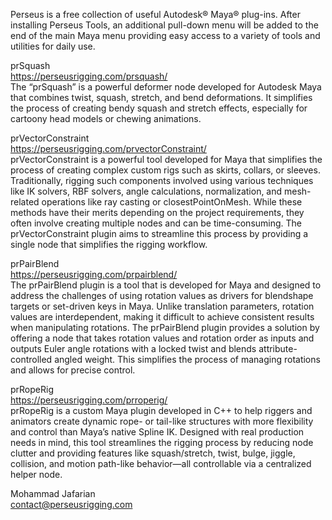 Perseus is a free collection of useful Autodesk® Maya® plug-ins. 
After installing Perseus Tools, an additional pull-down menu will be added to the end of the main Maya menu providing easy access to a variety of tools and utilities for daily use.

prSquash  
https://perseusrigging.com/prsquash/  
The “prSquash” is a powerful deformer node developed for Autodesk Maya  that combines twist, squash, stretch, and bend deformations. It simplifies the process of creating bendy squash and stretch effects, especially for cartoony head models or chewing animations.  

prVectorConstraint  
https://perseusrigging.com/prvectorConstraint/  
prVectorConstraint is a powerful tool developed for Maya that simplifies the process of creating complex custom rigs such as skirts, collars, or sleeves. Traditionally, rigging such components involved using various techniques like IK solvers, RBF solvers, angle calculations, normalization, and mesh-related operations like ray casting or closestPointOnMesh. While these methods have their merits depending on the project requirements, they often involve creating multiple nodes and can be time-consuming. The prVectorConstraint plugin aims to streamline this process by providing a single node that simplifies the rigging workflow.

prPairBlend  
https://perseusrigging.com/prpairblend/  
The prPairBlend plugin is a tool that is developed for Maya and designed to address the challenges of using rotation values as drivers for blendshape targets or set-driven keys in Maya. Unlike translation parameters, rotation values are interdependent, making it difficult to achieve consistent results when manipulating rotations. The prPairBlend plugin provides a solution by offering a node that takes rotation values and rotation order as inputs and outputs Euler angle rotations with a locked twist and blends attribute-controlled angled weight. This simplifies the process of managing rotations and allows for precise control.

prRopeRig    
https://perseusrigging.com/prroperig/  
prRopeRig is a custom Maya plugin developed in C++ to help riggers and animators create dynamic rope- or tail-like structures with more flexibility and control than Maya’s native Spline IK. Designed with real production needs in mind, this tool streamlines the rigging process by reducing node clutter and providing features like squash/stretch, twist, bulge, jiggle, collision, and motion path-like behavior—all controllable via a centralized helper node.

Mohammad Jafarian  
contact@perseusrigging.com
